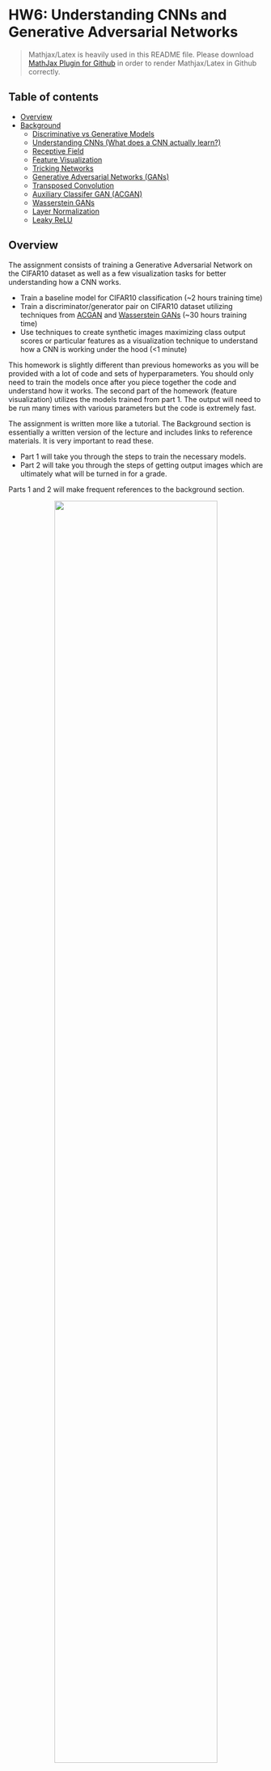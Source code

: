 # HW6: Understanding CNNs and Generative Adversarial Networks

> Mathjax/Latex is heavily used in this README file. Please download [MathJax Plugin for Github](https://chrome.google.com/webstore/detail/mathjax-plugin-for-github/ioemnmodlmafdkllaclgeombjnmnbima) in order to render Mathjax/Latex in Github correctly.

## Table of contents

- [Overview](#overview)
- [Background](#background)
    - [Discriminative vs Generative Models](#discriminative-vs-generative-models)
    - [Understanding CNNs (What does a CNN actually learn?)](#understanding-cnns-what-does-a-cnn-actually-learn)
    - [Receptive Field](#receptive-field)
    - [Feature Visualization](#feature-visualization)
    - [Tricking Networks](#tricking-networks)
    - [Generative Adversarial Networks (GANs)](#generative-adversarial-networks-gans)
    - [Transposed Convolution](#transposed-convolution)
    - [Auxiliary Classifer GAN (ACGAN)](#auxiliary-classifer-gan-acgan)
    - [Wasserstein GANs](#wasserstein-gans)
    - [Layer Normalization](#layer-normalization)
    - [Leaky ReLU](#leaky-relu)



## Overview

The assignment consists of training a Generative Adversarial Network on the CIFAR10 dataset as well as a few visualization tasks for better understanding how a CNN works.

- Train a baseline model for CIFAR10 classification (~2 hours training time)
- Train a discriminator/generator pair on CIFAR10 dataset utilizing techniques from [ACGAN](https://courses.engr.illinois.edu/ie534/fa2018/secure/GAN.html#auxiliary-classifer-gan-acgan) and [Wasserstein GANs](https://courses.engr.illinois.edu/ie534/fa2018/secure/GAN.html#wasserstein-gans) (~30 hours training time)
- Use techniques to create synthetic images maximizing class output scores or particular features as a visualization technique to understand how a CNN is working under the hood (<1 minute)

This homework is slightly different than previous homeworks as you will be provided with a lot of code and sets of hyperparameters. You should only need to train the models once after you piece together the code and understand how it works. The second part of the homework (feature visualization) utilizes the models trained from part 1. The output will need to be run many times with various parameters but the code is extremely fast.

The assignment is written more like a tutorial. The Background section is essentially a written version of the lecture and includes links to reference materials. It is very important to read these.

- Part 1 will take you through the steps to train the necessary models.
- Part 2 will take you through the steps of getting output images which are ultimately what will be turned in for a grade.

Parts 1 and 2 will make frequent references to the background section.


<p align="center">
    <img src="./fig/fake_images.png" width="80%">
    <br>
    <em>Fake images generated from random noise to look like the CIFAR10 dataset. Each column is a class specific generation. Airplane, Car, Bird, Cat, Deer, Dog, Frog, Horse, Ship, Truck</em>
</p>


## Background

### Discriminative vs Generative Models

Read the short [wikipedia page](https://en.wikipedia.org/wiki/Generative_model) if you're unfamiliar with these terms

A generative method attempts to model the full joint distribution $P(X,Y)$. For classification problems, we want the posterior probability $P(Y|X)$ which can be gotten from the modeled $P(X,Y)$ with Bayes Rule. In a similar fashion, we can also get the likelihood $P(X|Y)$.

As an example, let $X$ be a random variable for shoe size with $Y$ being a label from `{male,female}`. Shoe size is a multi-modal distribution that can be modeled as two separate Gaussian distributions: one for male and one for female.


<p align="center">
    <img src="./fig/shoesize.jpg" width="80%">
</p>


If provided with a particular shoe size as a classification task, the plot above shows easily how one could estimate $P(Y|X)$. If an application requires it, a generative model could also generate fake data that looks real by sampling from each individual likelihood distribution $P(X|Y)$. As long as the underlying distribution chosen for the modeling the data is correct (two independent Gaussians in this case), the sampled data is indistinguishable from the true data.

Neural networks for classification are trained in a discriminative fashion via SGD to model a pseudo-posterior probability $P(Y|X)$ directly. This is not technically a true distribution although it is very useful in practice since the underlying data distributions are usually of high complexity with many modes. There isn't necessarily a simple distribution like a Gaussian to easily describe it. The network is simply being provided with a large number of data pairs $(X,Y)$ and attempts to learn some mathematical function capable of discriminating between the labels.

What if the application required the generation of realistic samples? By skipping ahead and only modeling $P(Y|X)$, typical classification networks are not directly suited for generating samples matching the joint distribution $P(X,Y)$ or individual likelihoods $P(X|Y)$. Generative Adversarial Netowrks (GANs) are an attempt to capture benefits of generative models while still utilizing the successful techniques used for training discriminative neural networks.

Generative models are useful for things like:

- Representing and manipulating high dimensional probability distributions
- Reinforcement learning applications where the model generates **realistic** experiences to learn from when acquiring data may be costly.
- Unsupervised/Semi-Supervised learning (acquiring unlabeled data is typically easier)
- Capable of handling multi-modal models


<p align="center">
    <img src="./fig/multimodal_faces.png" width="80%">
    <br>
    <em>Lotter, W., Kreiman, G., and Cox, D. (2015). Unsupervised learning of visual structure using predictive generative networks. arXiv preprint arXiv:1511.06380</em>.
</p>


The above image is an example of a model attempting to predict the next frame of a 3d rendered moving face. The MSE predicts a *blurry* version of the many possible face positions that could be the next frame. With an additional GAN loss (a discriminator network deciding if it's a ground truth image or from the generator), the generator is forced to choose one of the many possible positions while maintaining the sharp/detailed look of the ground truth.



### Understanding CNNs (What does a CNN actually learn?)

In order generate realistic images with a GAN, it would help to understand a bit more about how CNNs work. For a problem like classification, what does it learn? Does it learn small or large objects? Does it learn larger objects are a collection of smaller parts? Does it have the concept of a *whole*? Consider how one might describe an objects' looks to another person. Would a CNN have a similar description?

There are lot of questions to ask yourself while designing a network (input resolution, how many layers, how many hidden units, when to use pooling/stride, etc.) and there is no definitive answer. It's true that a network will attempt to learn a mapping function from input to output during SGD without user input but the network needs to be capable of learning the appropriate mathematical functions before learning even begins. If the labels can only be discriminated by high resolution, complex patterns taking up large amounts of the input image, using large kernels with significant pooling could inhibit its ability to learn as opposed to a series of small kernel convolutions.

A network trained with SGD is only set up to discriminate between objects. It will not learn what it doesn't need. It can also easily learn patterns in specific images that don't generalize well across samples (overfitting). If your only output classes are a tiger and a soccerball, the network may only need to learn a single kernel capable of detecting orange. It outputs tiger if it sees orange and soccerball otherwise. If you add in a class for basketball, maybe it needs to also learn a straight stripe pattern and a zig zag pattern. Add another class for zebra and it now needs to differentiate between the colors of the stripes. **The intuition follows that the more classes the model needs to discriminate between, the more its necessary for it to learn the concept of a** `whole`. Additionally, with larger datasets, the more the network must use the features it has more efficiently such that there is overlap between classes which can help prevent overfitting.

The features of each layer as the input passes deeper into the network start off as simple patterns (edges, colors, etc.) and become more complex. Due to the nature of convolutions, the receptive field becomes larger allowing the features to become larger in the context of the original input image.

### Receptive Field

The receptive field is the region of the input image that went into the calculation of a particular feature. The output of a convolution layer applied to an image is technically another image. Each pixel in this new image can only see a portion of the previous image. It is easy to see how after applying a kernel of size 3 would result in a new image where each pixel has a receptive field of 3x3. A subsequent convolution would result in another image with a receptive field of 5x5 compared to the original input.


<p align="center">
    <img src="./fig/receptive_field.png" width="80%">
</p>


The image above shows how the receptive field grows when an input image of size 5x5 gets passed through a convolution layer with a kernel of 3, padding of 1, and a stride of 2. The left column shows the feature maps after each convolution. The right column adds blank spots in to show the stride with the color shaded regions signifying the size of the receptive field.

Convolutions, strided convolutions, and pooling layers affect the receptive field in different ways. Near the output of the network, the receptive field should be relative to the �size� of the objects of interest within the image.

This link here provides a more in depth explanation and is where the above picture is pulled from. It also shows explicit equations for how to calculate the receptive field. This link shows how the receptive field grows as the network gets deeper. The particular network shown in the link is the one you will create for this homework. Note the receptive field is 45x45 at the output which is larger than the CIFAR10 images (32x32). This means the features should be capable of capturing full objects.

### Feature Visualization

It is possible to visualize the features and see how they become more interesting and complex as the network deepens. One method is to input a noisy initialized image and calculate the gradient of a particular feature within the network with respect to the input. This gradient indicates how changes in the input image affect the magnitude of the feature. This process can be repeated with the image being adjusted slightly each time with the gradient. The final image is then a synthesized image causing a very high activation of that particular feature.


<p align="center">
    <img src="./fig/vis_layers_output.png" width="80%">
</p>


The above images are generated by backpropagating the error from the final classification layer for particular classes. These images do not look real but there are certain distinctive features. There are sometimes multiple outlines of the various objects, there are clear patterns associated with the objects (dots for the dalmation, squares for the computer keyboard, body outlines for the animals), and the size of the objects vary in terms of receptive field. There are lots of random points/colors/contours that cause high activation but not what we as humans would necessarily think are important.


<p align="center">
    <img src="./fig/vis_features.png" width="80%">
</p>


The following link goes much more in depth to this process and has references to a paper/visualization tool. You will do this for the second part of this assignment.

### Tricking Networks

Similar to the feature visualization technique, real images correctly classified by a network can be imperceptibly altered to produce a highly confident incorrect output. Backpropagate the error for an alternative label to real image, use the sign of the gradient (-1 or 1), multiply this by 0.0078, and add it to the original image. A value of 0.0078 is 1⁄255 which is how colors are discretized for storing a digital image. Changing the value of the input image by less than this is imperceptible to humans but convolution networks can be highly sensitive to these changes.


<p align="center">
    <img src="./fig/trick_network.png" width="80%">
    <img src="./fig/linear_extrapolation.png" width="80%">
</p>


The above images are from this [blog post](https://www.kdnuggets.com/2015/07/deep-learning-adversarial-examples-misconceptions.html) written by the author of the original GAN paper, Ian Goodfellow.

### Generative Adversarial Networks (GANs)

It is heavily recommended to read the original GAN [tutorial](https://arxiv.org/pdf/1701.00160.pdf) written by Ian Goodfellow as part of the assignment.

GANs consist of two separate networks typically referred to as the generator network and the discriminator network (refered to as the critic network in the Wasserstein GAN paper). The generator is capable of creating fake images from random noise. The discriminator is optimized to differentiate between real images and the images from the generator. The generator is provided with the gradient from the discriminator and is optimized to create fake images the discriminator considers real.


<p align="center">
    <img src="./fig/gan_task.png" width="80%">
</p>


The discriminator is simply any convolutional neural network such as the ones used in previous assignments. The generator samples a vector from a random distribution and manipulates it with transposed convolutions until it is in the shape of an input image.


<p align="center">
    <img src="./fig/DCGAN.png" width="80%">
</p>


The above image is from the paper Unsupervised Representation Learning with Deep Convolutional Generative Advserial Networks and is typically referred to as DCGAN for short. Although they're labeled as deconvolutions, the correct name is a transposed convolution as a deconvolution technically means the inverse of a convolution. The term deconvolution is sometimes seen in the literature.


### Transposed Convolution

<p align="center">
    <img src="./fig/transposed_convolutions.png" width="80%">
</p>

When a transposed convolution is used with a stride larger than 1, the output image is increases in size (bottom row of the above image). Animations for the above images can be found here as well as a [technical document](https://arxiv.org/pdf/1603.07285.pdf) about convolutions. Transposed convolutions are discussed in chapter 4.


### Auxiliary Classifer GAN (ACGAN)

The original GAN formulation was used for unsupervised learning and did not take into account any labels for the data. The final output from the discriminator was of dimension 1 representing the probability of the input being real. [Conditional Image Synthesis with Auxiliary Classifier GANs](https://arxiv.org/pdf/1610.09585.pdf) introduced a technique for generating class specific examples by including an auxiliary classifier in the discriminator.


<p align="center">
    <img src="./fig/acgan.png" width="80%">
</p>


There are two primary distinctions. The first is the generator is provided with some information about the class label. When randomly generating a vector of length $d$ for the generator, the first $n$ dimensions (where $n$ is the number of classes) are made to be $0.0$ except for a $1.0$ in the location of a randomly sampled class. Additionally, the discriminator has two separate output layers. The first is used as the critic for determining if the input is real or fake. The second is called the auxiliary classifier and has an output dimension equal to $n$ which determines which class the input belongs to. During optimization, both the generator and the discriminator have an additional loss term which is simply the cross entropy error of the auxiliary classifier.

After training, this provides the additional benefit of being able to specify which class the generator should generate by placing a $1.0$ in one of the first $n$ dimensions of the randomly sampled vector.


### Wasserstein GANs

The original GAN formulation had issues with training stability and the Wasserstein GAN helped address this problem. The Wasserstein GAN optimizes a different loss function. From an implementation standpoint, the only two changes are to remove the sigmoid operation from the final layer to directly be used for optimization and to introduce weight clipping to satisfy the Lipschitz constraint.

[Improved Training for Wasserstein GANs](https://arxiv.org/pdf/1704.00028.pdf) found that weight clipping to enforce the Lipschitz constraint still led to undesired behavior. They penalize the norm of the gradient of the critic (discriminator) with the respect to its input to enforce the constraint instead with significantly improved results.

Batch normalization is typically used in both the generator and the discriminator networks. However, batch normalization causes the entire batch of outputs to be dependent on the entire batch of inputs which makes the gradient penalty invalid. Layer normalization is used as a replacement.

### Layer Normalization

[Layer Normalization](https://arxiv.org/pdf/1607.06450.pdf) attempted to address certain issues related to applying batch normalization to recurrent neural networks and to remove the batch dependencies between the input and output.

Let $X$ be a data matrix of size $b$ by $d$ where $b$ is the batch size and $d$ is the number of features. Each row of this matrix is a separate sample of features. Each column is a single feature over the entire batch. Batch normalization normalizes with respect to the columns while layer normalization normalizes with respect to the row. Therefore, with layer normalization, the features of a single sample are normalized based on all of the other features in that sample without any information about other samples in the batch. This means the output from layer normalization is the same during the training and test phase.

### Leaky ReLU

It is typically easier to train GANs when a leaky ReLU is used in place of all ReLU activations in the discriminator. A leaky ReLU still allows gradient flow (albeit scaled down) even if the output is negative. 


<p align="center">
    <img src="./fig/leaky_relu.jpeg" width="80%">
</p>

